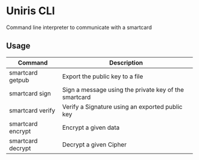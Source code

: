 # Uniris CLI
Command line interpreter to communicate with a smartcard

## Usage

| Command                 | Description                                            | 
| ------------------------|--------------------------------------------------------| 
| smartcard getpub        | Export the public key to a file                        | 
| smartcard sign          | Sign a message using the private key of the smartcard  | 
| smartcard verify        | Verify a Signature using an exported public key        |
| smartcard encrypt       | Encrypt a given data                                   |
| smartcard decrypt       | Decrypt a given Cipher                                 |
